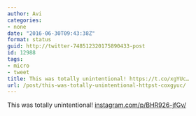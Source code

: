 ```yaml
---
author: Avi
categories:
- none
date: "2016-06-30T09:43:38Z"
format: status
guid: http://twitter-748512320175890433-post
id: 12988
tags:
- micro
- tweet
title: This was totally unintentional! https://t.co/xgYUc…
url: /post/this-was-totally-unintentional-httpst-coxgyuc/
---
```

This was totally unintentional! [instagram.com/p/BHR926-jfGv/](https://www.instagram.com/p/BHR926-jfGv/)